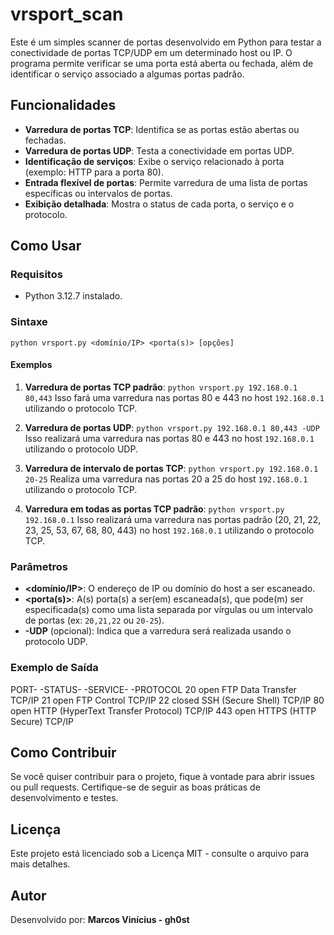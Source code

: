 # vrsport_scan

Este é um simples scanner de portas desenvolvido em Python para testar a conectividade de portas TCP/UDP em um determinado host ou IP. O programa permite verificar se uma porta está aberta ou fechada, além de identificar o serviço associado a algumas portas padrão.

## Funcionalidades

- **Varredura de portas TCP**: Identifica se as portas estão abertas ou fechadas.
- **Varredura de portas UDP**: Testa a conectividade em portas UDP.
- **Identificação de serviços**: Exibe o serviço relacionado à porta (exemplo: HTTP para a porta 80).
- **Entrada flexível de portas**: Permite varredura de uma lista de portas específicas ou intervalos de portas.
- **Exibição detalhada**: Mostra o status de cada porta, o serviço e o protocolo.

## Como Usar

### Requisitos
- Python 3.12.7 instalado.

### Sintaxe
```python vrsport.py <domínio/IP> <porta(s)> [opções]```


#### Exemplos

1. **Varredura de portas TCP padrão**:
```python vrsport.py 192.168.0.1 80,443```
Isso fará uma varredura nas portas 80 e 443 no host `192.168.0.1` utilizando o protocolo TCP.

2. **Varredura de portas UDP**:
```python vrsport.py 192.168.0.1 80,443 -UDP```
Isso realizará uma varredura nas portas 80 e 443 no host `192.168.0.1` utilizando o protocolo UDP.

3. **Varredura de intervalo de portas TCP**:
```python vrsport.py 192.168.0.1 20-25```
Realiza uma varredura nas portas 20 a 25 do host `192.168.0.1` utilizando o protocolo TCP.

4. **Varredura em todas as portas TCP padrão**:
```python vrsport.py 192.168.0.1```
Isso realizará uma varredura nas portas padrão (20, 21, 22, 23, 25, 53, 67, 68, 80, 443) no host `192.168.0.1` utilizando o protocolo TCP.

### Parâmetros

- **<domínio/IP>**: O endereço de IP ou domínio do host a ser escaneado.
- **<porta(s)>**: A(s) porta(s) a ser(em) escaneada(s), que pode(m) ser especificada(s) como uma lista separada por vírgulas ou um intervalo de portas (ex: `20,21,22` ou `20-25`).
- **-UDP** (opcional): Indica que a varredura será realizada usando o protocolo UDP.

### Exemplo de Saída

PORT-   -STATUS-     -SERVICE-                            -PROTOCOL
20       open         FTP Data Transfer                    TCP/IP 
21       open         FTP Control                          TCP/IP
22       closed       SSH (Secure Shell)                   TCP/IP 
80       open         HTTP (HyperText Transfer Protocol)   TCP/IP 
443      open         HTTPS (HTTP Secure)                  TCP/IP


## Como Contribuir

Se você quiser contribuir para o projeto, fique à vontade para abrir issues ou pull requests. Certifique-se de seguir as boas práticas de desenvolvimento e testes.

## Licença

Este projeto está licenciado sob a Licença MIT - consulte o arquivo para mais detalhes.

## Autor

Desenvolvido por: **Marcos Vinícius - gh0st**

